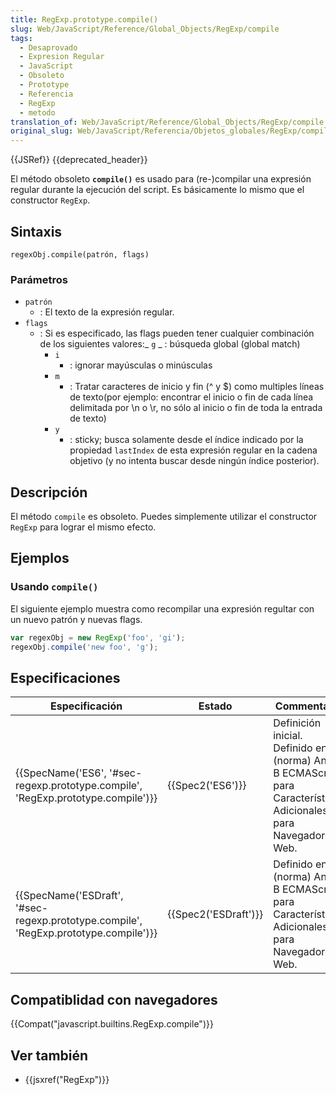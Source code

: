 ```yaml
---
title: RegExp.prototype.compile()
slug: Web/JavaScript/Reference/Global_Objects/RegExp/compile
tags:
  - Desaprovado
  - Expresion Regular
  - JavaScript
  - Obsoleto
  - Prototype
  - Referencia
  - RegExp
  - metodo
translation_of: Web/JavaScript/Reference/Global_Objects/RegExp/compile
original_slug: Web/JavaScript/Referencia/Objetos_globales/RegExp/compile
---
```

{{JSRef}} {{deprecated_header}}

El método obsoleto **`compile()`** es usado para (re-)compilar una expresión regular durante la ejecución del script. Es básicamente lo mismo que el constructor `RegExp`.

## Sintaxis

    regexObj.compile(patrón, flags)

### Parámetros

- `patrón`
  - : El texto de la expresión regular.
- `flags`
  - : Si es especificado, las flags pueden tener cualquier combinación de los siguientes valores:_ `g`
    _ : búsqueda global (global match)
    - `i`
      - : ignorar mayúsculas o minúsculas
    - `m`
      - : Tratar caracteres de inicio y fin (^ y $) como multiples líneas de texto(por ejemplo: encontrar el inicio o fin de cada línea delimitada por \n o \r, no sólo al inicio o fin de toda la entrada de texto)
    - `y`
      - : sticky; busca solamente desde el índice indicado por la propiedad `lastIndex` de esta expresión regular en la cadena objetivo (y no intenta buscar desde ningún índice posterior).

## Descripción

El método `compile` es obsoleto. Puedes simplemente utilizar el constructor `RegExp` para lograr el mismo efecto.

## Ejemplos

### Usando `compile()`

El siguiente ejemplo muestra como recompilar una expresión regultar con un nuevo patrón y nuevas flags.

```js
var regexObj = new RegExp('foo', 'gi');
regexObj.compile('new foo', 'g');
```

## Especificaciones

| Especificación                                                                                                   | Estado                       | Commentario                                                                                                          |
| ---------------------------------------------------------------------------------------------------------------- | ---------------------------- | -------------------------------------------------------------------------------------------------------------------- |
| {{SpecName('ES6', '#sec-regexp.prototype.compile', 'RegExp.prototype.compile')}}     | {{Spec2('ES6')}}         | Definición inicial. Definido en la (norma) Annex B ECMAScript para Características Adicionales para Navegadores Web. |
| {{SpecName('ESDraft', '#sec-regexp.prototype.compile', 'RegExp.prototype.compile')}} | {{Spec2('ESDraft')}} | Definido en la (norma) Annex B ECMAScript para Características Adicionales para Navegadores Web.                     |

## Compatiblidad con navegadores

{{Compat("javascript.builtins.RegExp.compile")}}

## Ver también

- {{jsxref("RegExp")}}
